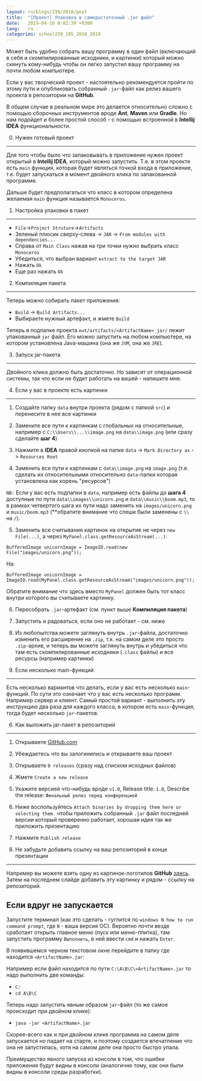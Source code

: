 ```yaml
---
layout: ru/blogs/239/2018/post
title:  "[Проект] Упаковка в самодостаточный .jar файл"
date:   2019-04-16 0:02:39 +0300
lang:   ru
categories: school239_105_2018_2019
---
```


Может быть удобно собрать вашу программу в один файл (включающий в себя и скомпилированные исходники, и картинки) который можно скинуть кому-нибудь чтобы он легко запустил вашу программу на почти любом компьютере.

Если у вас творческий проект - настоятельно рекомендуется пройти по этому пути и опубликовать собранный ```.jar```-файл как релиз вашего проекта в репозитории на **GitHub**.

В общем случае в реальном мире это делается относительно сложно с помощью сборочных инструментов вроде **Ant**, **Maven** или **Gradle**. Но нам подойдет и более простой способ - с помощью встроенной в **Intellij IDEA** функциональности.

0) Нужен готовый проект
-----------------------

Для того чтобы было что запаковывать в приложение нужен проект открытый в **Intellij IDEA**, который можно запустить. Т.е. в этом проекте есть ```main``` функция, которая будет являться точкой входа в приложение, т.е. будет запускаться в момент двойного клика по запакованной программе.

Дальше будет предполагаться что класс в котором определена желаемая ```main``` функция называется ```Monoceros```.

1) Настройка упаковки в пакет
-----------------------------

- ```File```->```Project Struture```->```Artifacts```
- Зеленый плюсик сверху-слева -> ```JAR``` -> ```From modules with dependencies...```
- Справа от ```Main Class``` нажав на три точки нужно выбрать класс ```Monoceros```
- Убедиться, что выбран вариант ```extract to the target JAR```
- Нажать ```Ok```
- Еще раз нажать ```Ok```

2) Компиляция пакета
--------------------

Теперь можно собирать пакет приложения:

- ```Build``` -> ```Build Artifacts...```
- Выбираете нужный артефакт, и жмете ```Build```

Теперь в подпапке проекта ```out/artifacts/<ArtifactName>_jar/``` лежит упакованный ```jar``` файл. Его можно запустить на любом компьютере, на котором установлена Java-машина (она же ```JVM```, она же ```JRE```).

3) Запуск jar-пакета
--------------------

Двойного клика должно быть достаточно. Но зависит от операционной системы, так что если не будет работать на вашей - напишите мне.

4) Если у вас в проекте есть картинки
-------------------------------------

1) Создайте папку ```data``` внутри проекта (рядом с папкой ```src```) и перенесите в нее все картинки

2) Замените все пути к картинкам с глобальных на относительные, например с ```C:\\Users\\...\\image.png``` на ```data\\image.png``` (или сразу сделайте **шаг 4**)

3) Нажмите в **IDEA** правой кнопкой на папке ```data``` -> ```Mark Directory as``` -> ```Resources Root```

4) Заменить все пути к картинкам с ```data\\image.png``` на ```image.png``` (т.е. сделать их относительными относительно ```data```-папки которая установлена как корень "ресурсов")

```NB:``` Если у вас есть подпапки в ```data```, например есть файлы до **шага 4** доступные по пути ```data\\images\\unicorn.png``` и ```data\\music\\boom.mp3```, то в рамках четвертого шага их пути надо заменить на ```images/unicorn.png``` и ```music/boom.mp3``` (**обратите внимание что слеши были заменены с ```\\``` на ```/```).

5) Заменить все считывания картинок на открытие не через ```new File(...)```, а через ```MyPanel.class.getResourceAsStream(...)```:

```BufferedImage unicornImage = ImageIO.read(new File("images/unicorn.png"));```

На:

```BufferedImage unicornImage = ImageIO.read(MyPanel.class.getResourceAsStream("images/unicorn.png"));```

Обратите внимание что здесь вместо ```MyPanel``` должен быть тот класс внутри которого вы считываете картинку.

6) Пересобрать ```.jar```-артефакт (см. пункт выше **Компиляция пакета**)

7) Запустить и радоваться, если оно не работает - см. ниже

8) Из любопытства можете заглянуть внутрь ```.jar```-файла, достаточно изменить его расширение на ```.zip```, т.к. на самом деле это просто ```.zip```-архив, и теперь вы можете заглянуть внутрь и убедиться что там есть скомпилированные исходники (```.class``` файлы) и все ресурсы (например картинки)


5) Если несколько main-функций
------------------------------

Есть несколько вариантов что делать, если у вас есть несколько ```main```-функций. По сути это означает что у вас есть несколько программ. Например сервер и клиент. Самый простой вариант - выполнить эту инструкцию два раза для каждого класса, в котором есть ```main```-функция, тогда будет несколько ```jar```-пакетов.

6) Как выложить jar-пакет в репозиторий
-------------------------

1) Открываете [GitHub.com](https://github.com/)

2) Убеждаетесь что вы залогинились и открываете ваш проект

3) Открываете ```0 releases``` (сразу над списком исходных файлов)

4) Жмете ```Create a new release```

5) Укажите версией что-нибудь вроде ```v1.0```, Release title: ```1.0```, Describe the release: ```Финальный релиз перед конференцией```

6) Ниже воспользуйтесь ```Attach binaries by dropping them here or selecting them.``` чтобы приложить собранный ```.jar``` файл последней версии который проверенно работает, хорошая идея так же приложить презентацию

7) Нажмите ```Publish release```

7) Не забудьте добавить ссылку на ваш репозиторий в конце презентации
-------------------------

Например вы можете взять одну из картинок-логотипов **GitHub** [здесь](https://github.com/logos). Затем на последнем слайде добавить эту картинку и рядом - ссылку на репозиторий.

Если вдруг не запускается
-------------------------

Запустите терминал (как это сделать - гуглится по ```windows N how to run command prompt```, где ```N``` - ваша версия ОС). Вероятно почти везде сработает открыть главное меню (пуск или меню-плитка), там запустить программу ```Выполнить```, в ней ввести ```cmd``` и нажать ```Enter```.

В появившемся черном текстовом окне перейдите в папку где находится ```<ArtifactName>.jar```:

Например если файл находится по пути ```C:\A\B\C\<ArtifactName>.jar``` то надо выполнить две команды:

 - ```C:```
 - ```cd A\B\C```

Теперь надо запустить явным образом ```jar```-файл (то же самое происходит при двойном клике):

 - ```java -jar <ArtifactName>.jar```

Скорее-всего как и при двойном клике программа на самом деле запускается но падает на старте, и поэтому создается впечатление что она не запустилась, хотя на самом деле она просто быстро упала.

Преимущество явного запуска из консоли в том, что ошибки приложения будут видны в консоли (аналогично тому, как они были видны в консоли среды разработки).

